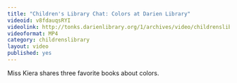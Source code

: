 ```yaml
---
title: "Children's Library Chat: Colors at Darien Library"
videoid: v8fdauqsRYI
videolink: http://tonks.darienlibrary.org/1/archives/video/childrenslibrary/20130212_childrens_chat_colors.mp4
videoformat: MP4
category: childrenslibrary
layout: video
published: yes
---
```


Miss Kiera shares three favorite books about colors.